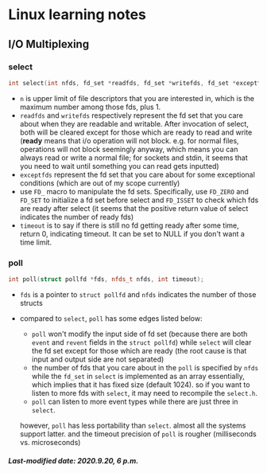 # Linux learning notes

## I/O Multiplexing

### select

```c++
int select(int nfds, fd_set *readfds, fd_set *writefds, fd_set *exceptfds, struct timeval *timeout);
```

+ `n` is upper limit of file descriptors that you are interested in, which is the maximum number among those fds, plus 1.
+ `readfds` and `writefds` respectively represent the fd set that you care about when they are readable and writable. After invocation of select, both will be cleared except for those which are ready to read and write (**ready** means that i/o operation will not block. e.g. for normal files, operations will not block seemingly anyway, which means you can always read or write a normal file; for sockets and stdin, it seems that you need to wait until something you can read gets inputted)
+ `exceptfds` represent the fd set that you care about for some exceptional conditions (which are out of my scope currently)
+ use `FD_` macro to manipulate the fd sets. Specifically, use `FD_ZERO` and `FD_SET` to initialize a fd set before select and `FD_ISSET` to check which fds are ready after select (it seems that the positive return value of select indicates the number of ready fds)
+ `timeout` is to say if there is still no fd getting ready after some time, return 0, indicating timeout. It can be set to NULL if you don't want a time limit.

### poll

```c++
int poll(struct pollfd *fds, nfds_t nfds, int timeout);
```

+ `fds` is a pointer to `struct pollfd` and `nfds` indicates the number of those structs

+ compared to `select`, `poll` has some edges listed below:

  + `poll` won't modify the input side of fd set (because there are both `event` and `revent` fields in the `struct pollfd`) while `select` will clear the fd set except for those which are ready (the root cause is that input and output side are not separated)
  + the number of fds that you care about in the `poll` is specified by `nfds` while the `fd_set` in `select` is implemented as an array essentially, which implies that it has fixed size (default 1024). so if you want to listen to more fds with `select`, it may need to recompile the `select.h`. 
  + `poll` can listen to more event types while there are just three in `select`.

  however, `poll` has less portability than `select`. almost all the systems support latter. and the timeout precision of `poll` is rougher (milliseconds vs. microseconds)

##### Last-modified date: 2020.9.20, 6 p.m.

